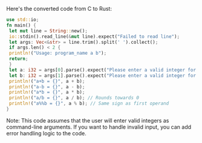 Here's the converted code from C to Rust:
```rust
use std::io;
fn main() {
 let mut line = String::new();
 io::stdin().read_line(&mut line).expect("Failed to read line");
 let args: Vec<&str> = line.trim().split(' ').collect();
 if args.len() < 2 {
 println!("Usage: program_name a b");
 return;
 }
 let a: i32 = args[0].parse().expect("Please enter a valid integer for the first argument");
 let b: i32 = args[1].parse().expect("Please enter a valid integer for the second argument");
 println!("a+b = {}", a + b);
 println!("a-b = {}", a - b);
 println!("a*b = {}", a * b);
 println!("a/b = {}", a / b); // Rounds towards 0
 println!("a%%b = {}", a % b); // Same sign as first operand
}
```
Note: This code assumes that the user will enter valid integers as command-line arguments. If you want to handle invalid input, you can add error handling logic to the code.

